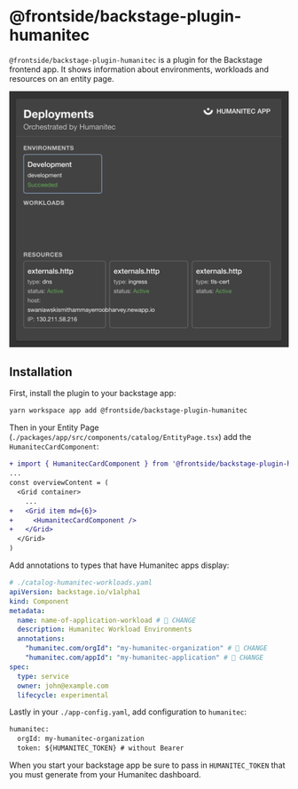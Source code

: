 # @frontside/backstage-plugin-humanitec

`@frontside/backstage-plugin-humanitec` is a plugin for the Backstage frontend app. It shows information about environments, workloads and resources on an entity page.

![screenshot](./screenshot.png)

## Installation

First, install the plugin to your backstage app:

```bash
yarn workspace app add @frontside/backstage-plugin-humanitec
```

Then in your Entity Page (`./packages/app/src/components/catalog/EntityPage.tsx`) add the `HumanitecCardComponent`:

```diff
+ import { HumanitecCardComponent } from '@frontside/backstage-plugin-humanitec';
...
const overviewContent = (
  <Grid container>
    ...
+   <Grid item md={6}>
+     <HumanitecCardComponent />
+   </Grid>
  </Grid>
)
```

Add annotations to types that have Humanitec apps display:

```yaml
# ./catalog-humanitec-workloads.yaml
apiVersion: backstage.io/v1alpha1
kind: Component
metadata:
  name: name-of-application-workload # 🚨 CHANGE
  description: Humanitec Workload Environments
  annotations:
    "humanitec.com/orgId": "my-humanitec-organization" # 🚨 CHANGE
    "humanitec.com/appId": "my-humanitec-application" # 🚨 CHANGE
spec:
  type: service
  owner: john@example.com
  lifecycle: experimental
```

Lastly in your `./app-config.yaml`, add configuration to `humanitec`:

```diff
humanitec:
  orgId: my-humanitec-organization
  token: ${HUMANITEC_TOKEN} # without Bearer
```

When you start your backstage app be sure to pass in `HUMANITEC_TOKEN` that you must generate from your Humanitec dashboard.
